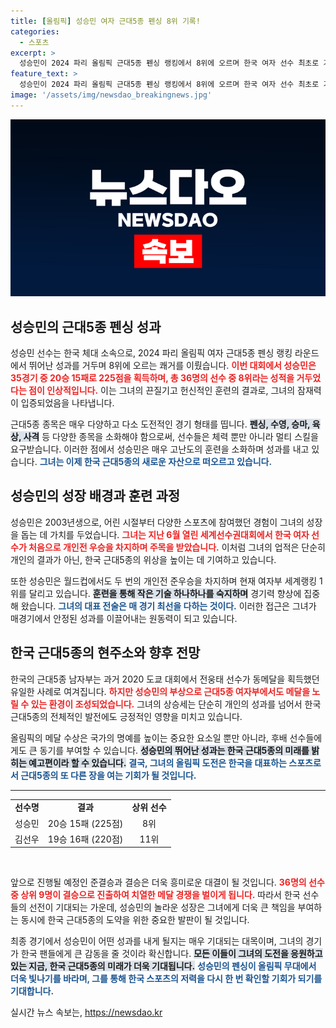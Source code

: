 ```yaml
---
title: [올림픽] 성승민 여자 근대5종 펜싱 8위 기록!
categories:
  - 스포츠
excerpt: >
  성승민이 2024 파리 올림픽 근대5종 펜싱 랭킹에서 8위에 오르며 한국 여자 선수 최초로 기대감을 높였습니다. 그녀는 세계랭킹 1위로, 더 큰 성과를 노리며 준결승에 진출할 준비를 하고 있습니다! 클릭하여 그녀의 여정을 자세히 확인하세요!
feature_text: >
  성승민이 2024 파리 올림픽 근대5종 펜싱 랭킹에서 8위에 오르며 한국 여자 선수 최초로 기대감을 높였습니다. 그녀는 세계랭킹 1위로, 더 큰 성과를 노리며 준결승에 진출할 준비를 하고 있습니다! 클릭하여 그녀의 여정을 자세히 확인하세요!
image: '/assets/img/newsdao_breakingnews.jpg'
---
```


<p><img src="/assets/img/newsdao_breakingnews.jpg" alt="flaretime 속보" /></p>

<h2 data-ke-size="size26">성승민의 근대5종 펜싱 성과</h2>

<p data-ke-size="size16">성승민 선수는 한국 체대 소속으로, 2024 파리 올림픽 여자 근대5종 펜싱 랭킹 라운드에서 뛰어난 성과를 거두며 8위에 오르는 쾌거를 이뤘습니다. <b><span style="color: #ee2323;">이번 대회에서 성승민은 35경기 중 20승 15패로 225점을 획득하며, 총 36명의 선수 중 8위라는 성적을 거두었다는 점이 인상적입니다.</span></b> 이는 그녀의 끈질기고 헌신적인 훈련의 결과로, 그녀의 잠재력이 입증되었음을 나타냅니다.</p>

<p data-ke-size="size16">근대5종 종목은 매우 다양하고 다소 도전적인 경기 형태를 띱니다. <b><span style="background-color: #21538527;">펜싱, 수영, 승마, 육상, 사격</span></b> 등 다양한 종목을 소화해야 함으로써, 선수들은 체력 뿐만 아니라 멀티 스킬을 요구받습니다. 이러한 점에서 성승민은 매우 고난도의 훈련을 소화하며 성과를 내고 있습니다. <b><span style="color: #1a5490;">그녀는 이제 한국 근대5종의 새로운 자산으로 떠오르고 있습니다.</span></b></p>

<h2 data-ke-size="size26">성승민의 성장 배경과 훈련 과정</h2>

<p data-ke-size="size16">성승민은 2003년생으로, 어린 시절부터 다양한 스포츠에 참여했던 경험이 그녀의 성장을 돕는 데 가치를 두었습니다. <b><span style="color: #ee2323;">그녀는 지난 6월 열린 세계선수권대회에서 한국 여자 선수가 처음으로 개인전 우승을 차지하며 주목을 받았습니다.</span></b> 이처럼 그녀의 업적은 단순히 개인의 결과가 아닌, 한국 근대5종의 위상을 높이는 데 기여하고 있습니다.</p>

<p data-ke-size="size16">또한 성승민은 월드컵에서도 두 번의 개인전 준우승을 차지하며 현재 여자부 세계랭킹 1위를 달리고 있습니다. <b><span style="background-color: #21538527;">훈련을 통해 작은 기술 하나하나를 숙지하며</span></b> 경기력 향상에 집중해 왔습니다. <b><span style="color: #1a5490;">그녀의 대표 전술은 매 경기 최선을 다하는 것이다.</span></b> 이러한 접근은 그녀가 매경기에서 안정된 성과를 이끌어내는 원동력이 되고 있습니다.</p>

<h2 data-ke-size="size26">한국 근대5종의 현주소와 향후 전망</h2>

<p data-ke-size="size16">한국의 근대5종 남자부는 과거 2020 도쿄 대회에서 전웅태 선수가 동메달을 획득했던 유일한 사례로 여겨집니다. <b><span style="color: #ee2323;">하지만 성승민의 부상으로 근대5종 여자부에서도 메달을 노릴 수 있는 환경이 조성되었습니다.</span></b> 그녀의 상승세는 단순히 개인의 성과를 넘어서 한국 근대5종의 전체적인 발전에도 긍정적인 영향을 미치고 있습니다.</p>

<p data-ke-size="size16">올림픽의 메달 수상은 국가의 명예를 높이는 중요한 요소일 뿐만 아니라, 후배 선수들에게도 큰 동기를 부여할 수 있습니다. <b><span style="background-color: #21538527;">성승민의 뛰어난 성과는 한국 근대5종의 미래를 밝히는 예고편이라 할 수 있습니다.</span></b> <b><span style="color: #1a5490;">결국, 그녀의 올림픽 도전은 한국을 대표하는 스포츠로서 근대5종의 또 다른 장을 여는 기회가 될 것입니다.</span></b></p>

<hr>

<table style="width: 100%; border-collapse: collapse;">
<tr>
<td style="text-align: center; height: 17px;"><b>선수명</b></td>
<td style="text-align: center; height: 17px;"><b>결과</b></td>
<td style="text-align: center; height: 17px;"><b>상위 선수</b></td>
</tr>
<tr>
<td style="text-align: center; height: 17px;">성승민</td>
<td style="text-align: center; height: 17px;">20승 15패 (225점)</td>
<td style="text-align: center; height: 17px;">8위</td>
</tr>
<tr>
<td style="text-align: center; height: 17px;">김선우</td>
<td style="text-align: center; height: 17px;">19승 16패 (220점)</td>
<td style="text-align: center; height: 17px;">11위</td>
</tr>
</table>

<p data-ke-size="size16">&nbsp;</p>

<p data-ke-size="size16">앞으로 진행될 예정인 준결승과 결승은 더욱 흥미로운 대결이 될 것입니다. <b><span style="color: #ee2323;">36명의 선수 중 상위 9명이 결승으로 진출하여 치열한 메달 경쟁을 벌이게 됩니다.</span></b> 따라서 한국 선수들의 선전이 기대되는 가운데, 성승민의 놀라운 성장은 그녀에게 더욱 큰 책임을 부여하는 동시에 한국 근대5종의 도약을 위한 중요한 발판이 될 것입니다.</p>

<p data-ke-size="size16">최종 경기에서 성승민이 어떤 성과를 내게 될지는 매우 기대되는 대목이며, 그녀의 경기가 한국 팬들에게 큰 감동을 줄 것이라 확신합니다. <b><span style="background-color: #21538527;">모든 이들이 그녀의 도전을 응원하고 있는 지금, 한국 근대5종의 미래가 더욱 기대됩니다.</span></b> <b><span style="color: #1a5490;">성승민의 펜싱이 올림픽 무대에서 더욱 빛나기를 바라며, 그를 통해 한국 스포츠의 저력을 다시 한 번 확인할 기회가 되기를 기대합니다.</span></b></p>

<p data-ke-size="size16"></p>
실시간 뉴스 속보는, <a href="https://newsdao.kr" rel="dofollow">https://newsdao.kr</a>


